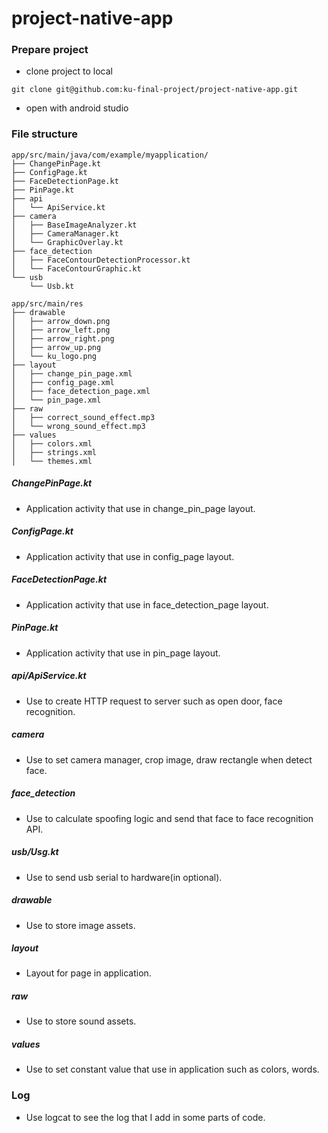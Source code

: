 # project-native-app

### Prepare project
- clone project to local
```shell
git clone git@github.com:ku-final-project/project-native-app.git
```

- open with android studio

### File structure
```
app/src/main/java/com/example/myapplication/
├── ChangePinPage.kt
├── ConfigPage.kt
├── FaceDetectionPage.kt
├── PinPage.kt
├── api
│   └── ApiService.kt
├── camera
│   ├── BaseImageAnalyzer.kt
│   ├── CameraManager.kt
│   └── GraphicOverlay.kt
├── face_detection
│   ├── FaceContourDetectionProcessor.kt
│   └── FaceContourGraphic.kt
└── usb
    └── Usb.kt
```

```
app/src/main/res
├── drawable
│   ├── arrow_down.png
│   ├── arrow_left.png
│   ├── arrow_right.png
│   ├── arrow_up.png
│   └── ku_logo.png
├── layout
│   ├── change_pin_page.xml
│   ├── config_page.xml
│   ├── face_detection_page.xml
│   └── pin_page.xml
├── raw
│   ├── correct_sound_effect.mp3
│   └── wrong_sound_effect.mp3
├── values
│   ├── colors.xml
│   ├── strings.xml
│   └── themes.xml
```

##### ChangePinPage.kt
- Application activity that use in change_pin_page layout.

##### ConfigPage.kt
- Application activity that use in config_page layout.

##### FaceDetectionPage.kt
- Application activity that use in face_detection_page layout.

##### PinPage.kt
- Application activity that use in pin_page layout.

##### api/ApiService.kt
- Use to create HTTP request to server such as open door, face recognition.

##### camera
- Use to set camera manager, crop image, draw rectangle when detect face.

##### face_detection
- Use to calculate spoofing logic and send that face to face recognition API.

##### usb/Usg.kt
- Use to send usb serial to hardware(in optional).

##### drawable
- Use to store image assets.

##### layout
- Layout for page in application.

##### raw
- Use to store sound assets.

##### values
- Use to set constant value that use in application such as colors, words.

### Log
- Use logcat to see the log that I add in some parts of code.

